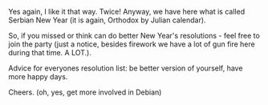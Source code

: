 <!-- 
.. title: Happy New Year (again?)
.. slug: happy-new-year-again
.. date: 2016-01-14 02:00:11 UTC+01:00
.. tags: new year
.. category: 
.. link: 
.. description: 
.. type: text
-->

Yes again, I like it that way. Twice! Anyway, we have here what is called Serbian New Year (it is again, Orthodox by Julian calendar).

So, if you missed or think can do better New Year's resolutions - feel free to join the party (just a notice, besides firework we have a lot of gun fire here during that time. A LOT.).

Advice for everyones resolution list: be better version of yourself, have more happy days.

Cheers. (oh, yes, get more involved in Debian)
